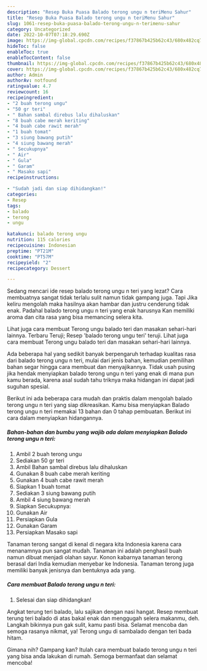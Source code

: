 ```yaml
---
description: "Resep Buka Puasa Balado terong ungu n teriMenu Sahur"
title: "Resep Buka Puasa Balado terong ungu n teriMenu Sahur"
slug: 1061-resep-buka-puasa-balado-terong-ungu-n-terimenu-sahur
category: Uncategorized
date: 2022-10-07T07:18:29.690Z
image: https://img-global.cpcdn.com/recipes/f37867b425b62c43/680x482cq70/balado-terong-ungu-n-teri-foto-resep-utama.jpg
hideToc: false
enableToc: true
enableTocContent: false
thumbnail: https://img-global.cpcdn.com/recipes/f37867b425b62c43/680x482cq70/balado-terong-ungu-n-teri-foto-resep-utama.jpg
cover: https://img-global.cpcdn.com/recipes/f37867b425b62c43/680x482cq70/balado-terong-ungu-n-teri-foto-resep-utama.jpg
author: Admin
authorAv: notfound
ratingvalue: 4.7
reviewcount: 16
recipeingredient:
- "2 buah terong ungu"
- "50 gr teri"
- " Bahan sambal direbus lalu dihaluskan"
- "8 buah cabe merah keriting"
- "4 buah cabe rawit merah"
- "1 buah tomat"
- "3 siung bawang putih"
- "4 siung bawang merah"
- " Secukupnya"
- " Air"
- " Gula"
- " Garam"
- " Masako sapi"
recipeinstructions:

- "Sudah jadi dan siap dihidangkan!"
categories:
- Resep
tags:
- balado
- terong
- ungu

katakunci: balado terong ungu 
nutrition: 115 calories
recipecuisine: Indonesian
preptime: "PT21M"
cooktime: "PT57M"
recipeyield: "2"
recipecategory: Dessert

---
```



Sedang mencari ide resep balado terong ungu n teri yang lezat? Cara membuatnya sangat tidak terlalu sulit namun tidak gampang juga. Tapi Jika keliru mengolah maka hasilnya akan hambar dan justru cenderung tidak enak. Padahal balado terong ungu n teri yang enak harusnya Kan memiliki aroma dan cita rasa yang bisa memancing selera kita.


Lihat juga cara membuat Terong ungu balado teri dan masakan sehari-hari lainnya. Terbaru Teruji; Resep &#39;balado terong ungu teri&#39; teruji. Lihat juga cara membuat Terong ungu balado teri dan masakan sehari-hari lainnya.

Ada beberapa hal yang sedikit banyak berpengaruh terhadap kualitas rasa dari balado terong ungu n teri, mulai dari jenis bahan, kemudian pemilihan bahan segar hingga cara membuat dan menyajikannya. Tidak usah pusing jika hendak menyiapkan balado terong ungu n teri yang enak di mana pun kamu berada, karena asal sudah tahu triknya maka hidangan ini dapat jadi suguhan spesial.


Berikut ini ada beberapa cara mudah dan praktis dalam mengolah balado terong ungu n teri yang siap dikreasikan. Kamu bisa menyiapkan Balado terong ungu n teri memakai 13 bahan dan 0 tahap pembuatan. Berikut ini cara dalam menyiapkan hidangannya.

<!--inarticleads1-->

##### Bahan-bahan dan bumbu yang wajib ada dalam menyiapkan Balado terong ungu n teri:

1. Ambil 2 buah terong ungu
1. Sediakan 50 gr teri
1. Ambil  Bahan sambal direbus lalu dihaluskan
1. Gunakan 8 buah cabe merah keriting
1. Gunakan 4 buah cabe rawit merah
1. Siapkan 1 buah tomat
1. Sediakan 3 siung bawang putih
1. Ambil 4 siung bawang merah
1. Siapkan  Secukupnya:
1. Gunakan  Air
1. Persiapkan  Gula
1. Gunakan  Garam
1. Persiapkan  Masako sapi


Tanaman terong sangat di kenal di negara kita Indonesia karena cara menanamnya pun sangat mudah. Tanaman ini adalah penghasil buah namun dibuat menjadi olahan sayur. Konon kabarnya tanaman terong berasal dari India kemudian menyebar ke Indonesia. Tanaman terong juga memiliki banyak jenisnya dan bentuknya ada yang. 

<!--inarticleads2-->

##### Cara membuat Balado terong ungu n teri:


1. Selesai dan siap dihidangkan!

Angkat terung teri balado, lalu sajikan dengan nasi hangat. Resep membuat terung teri balado di atas bakal enak dan menggugah selera makanmu, deh. Langkah bikinnya pun gak sulit, kamu pasti bisa. Selamat mencoba dan semoga rasanya nikmat, ya! Terong ungu di sambalado dengan teri bada hitam. 

Gimana nih? Gampang kan? Itulah cara membuat balado terong ungu n teri yang bisa anda lakukan di rumah. Semoga bermanfaat dan selamat mencoba!
